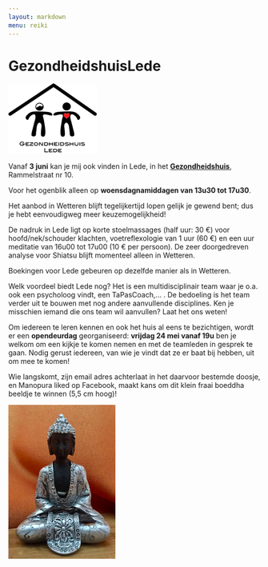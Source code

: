 ```yaml
---
layout: markdown
menu: reiki
---
```

# GezondheidshuisLede

![gezondheidshuislede](images/finallogogezondheidshuisweb.png)





Vanaf **3 juni** kan je mij ook vinden in Lede, in het [**Gezondheidshuis**](https://gezondheidshuislede.be), Rammelstraat nr 10.

Voor het ogenblik alleen op **woensdagnamiddagen van 13u30 tot 17u30**.  

Het aanbod in Wetteren blijft tegelijkertijd lopen gelijk je gewend bent; dus je hebt eenvoudigweg meer keuzemogelijkheid!

De nadruk in Lede ligt op korte stoelmassages (half uur: 30 €) voor hoofd/nek/schouder klachten, voetreflexologie van 1 uur (60 €) en een uur meditatie van 16u00 tot 17u00 (10 € per persoon). De zeer doorgedreven analyse voor Shiatsu blijft momenteel alleen in Wetteren.

Boekingen voor Lede gebeuren op dezelfde manier als in Wetteren.

Welk voordeel biedt Lede nog? Het is een multidisciplinair team waar je o.a. ook een psycholoog vindt, een TaPasCoach,… . De bedoeling is het team verder uit te bouwen met nog andere aanvullende disciplines. Ken je misschien iemand die ons team wil aanvullen? Laat het ons weten!

Om iedereen te leren kennen en ook het huis al eens te bezichtigen, wordt er een **opendeurdag** 
georganiseerd: **vrijdag 24 mei vanaf 19u** ben je welkom om een kijkje te komen nemen en met de teamleden in gesprek te gaan. Nodig gerust iedereen, van wie je vindt dat ze er baat bij hebben, uit om mee te komen!

Wie langskomt, zijn email adres achterlaat in het daarvoor bestemde doosje, en Manopura liked op Facebook, maakt kans om dit klein fraai boeddha beeldje te winnen (5,5 cm hoog)!

![gezondheidshuislede](images/kleineboedha.png)

